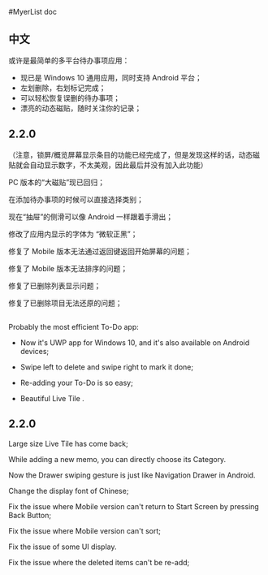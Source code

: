 #MyerList doc


## 中文
或许是最简单的多平台待办事项应用：

- 现已是 Windows 10 通用应用，同时支持 Android 平台；
- 左划删除，右划标记完成；
- 可以轻松恢复误删的待办事项；
- 漂亮的动态磁贴，随时关注你的记录；


2.2.0
-----
（注意，锁屏/概览屏幕显示条目的功能已经完成了，但是发现这样的话，动态磁贴就会自动显示数字，不太美观，因此最后并没有加入此功能）

PC 版本的“大磁贴”现已回归；

在添加待办事项的时候可以直接选择类别；

现在“抽屉”的侧滑可以像 Android 一样跟着手滑出；

修改了应用内显示的字体为 “微软正黑”；

修复了 Mobile 版本无法通过返回键返回开始屏幕的问题；

修复了 Mobile 版本无法排序的问题；

修复了已删除列表显示问题；

修复了已删除项目无法还原的问题；



##
Probably the most efficient To-Do app:

- Now it's UWP app for Windows 10, and it's also available on Android devices;

- Swipe left to delete and swipe right to mark it done;

- Re-adding your To-Do is so easy;

- Beautiful Live Tile .

2.2.0
-----

Large size Live Tile has come back;

While adding a new memo, you can directly choose its Category.

Now the Drawer swiping gesture is just like Navigation Drawer in Android.

Change the display font of Chinese;

Fix the issue where Mobile version can't return to Start Screen by pressing Back Button;

Fix the issue where Mobile version can't sort;

Fix the issue of some UI display.

Fix the issue where the deleted items can't be re-add;